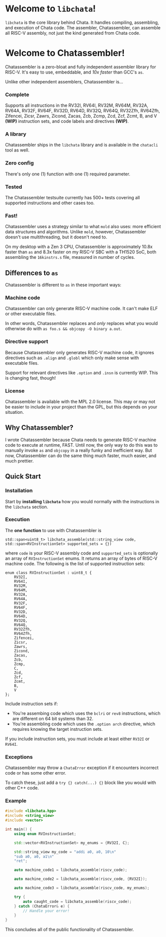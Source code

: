 # Welcome to `libchata`!

`libchata` is the core library behind Chata. It handles compiling, assembling, and execution of Chata code. The assembler, Chatassembler, can assemble all RISC-V assembly, not just the kind generated from Chata code.

# Welcome to Chatassembler!

Chatassembler is a zero-bloat and fully independent assembler library for RISC-V. It's easy to use, embeddable, and _10x faster_ than GCC's `as`. 

Unlike other independent assemblers, Chatassembler is...

### Complete

Supports all instructions in the RV32I, RV64I, RV32M, RV64M, RV32A, RV64A, RV32F, RV64F, RV32D, RV64D, RV32Q, RV64Q, RV32Zfh, RV64Zfh, Zifencei, Zicsr, Zawrs, Zicond, Zacas, Zcb, Zcmp, Zcd, Zcf, Zcmt, B, and V **(WIP)** instruction sets, and code labels and directives **(WIP)**.

### A library

Chatassembler ships in the `libchata` library and is available in the `chatacli` tool as well. 

### Zero config

There's only one (1) function with one (1) required parameter.

### Tested

The Chatassembler testsuite currently has 500+ tests covering all supported instructions and other cases too.

### Fast!

Chatassembler uses a strategy similar to what `mold` also uses: more efficient data structures and algorithms. Unlike `mold`, however, Chatassembler doesn't use multithreading, but it doesn't need to. 

On my desktop with a Zen 3 CPU, Chatassembler is approximately 10.8x faster than `as` and 8.3x faster on my RISC-V SBC with a TH1520 SoC, both assembling the `16kinstrs.s` file, measured in number of cycles.

## Differences to `as`

Chatassembler is different to `as` in these important ways:

### Machine code

Chatassembler can only generate RISC-V machine code. It can't make ELF or other executable files. 

In other words, Chatassembler replaces and _only_ replaces what you would otherwise do with `as foo.s && objcopy -O binary a.out`.

### Directive support

Because Chatassembler only generates RISC-V machine code, it ignores directives such as `.align` and `.globl` which only make sense with executable files.

Support for relevant directives like `.option` and `.insn` is currently WIP. This is changing fast, though!

### License

Chatassembler is available with the MPL 2.0 license. This may or may not be easier to include in your project than the GPL, but this depends on your situation.

## Why Chatassembler?

I wrote Chatassembler because Chata needs to generate RISC-V machine code to execute at runtime, FAST. Until now, the only way to do this was to manually invoke `as` and `objcopy` in a really funky and inefficient way. But now, Chatassembler can do the same thing much faster, much easier, and much prettier.

## Quick Start

### Installation

Start by **installing `libchata`** how you would normally with the instructions in the `libchata` section.

### Execution

The **one function** to use with Chatassembler is

`std::span<uint8_t> libchata_assemble(std::string_view code, std::span<RVInstructionSet> supported_sets = {})`

where `code` is your RISC-V assembly code and `supported_sets` is optionally an array of `RVInstructionSet` enums. It returns an array of bytes of RISC-V machine code. The following is the list of supported instruction sets:

```
enum class RVInstructionSet : uint8_t {
    RV32I,
    RV64I,
    RV32M,
    RV64M,
    RV32A,
    RV64A,
    RV32F,
    RV64F,
    RV32D,
    RV64D,
    RV32Q,
    RV64Q,
    RV32Zfh,
    RV64Zfh,
    Zifencei,
    Zicsr,
    Zawrs,
    Zicond,
    Zacas,
    Zcb,
    Zcmp,
    C,
    Zcd,
    Zcf,
    Zcmt,
    B,
    V
};
```

Include instruction sets if:

- You're assembing code which uses the `bclri` or `rev8` instructions, which are different on 64 bit systems than 32.
- You're assembling code which uses the `.option arch` directive, which requires knowing the target instruction sets.

If you include instruction sets, you must include at least either `RV32I` or `RV64I`. 

### Exceptions

Chatassembler may throw a `ChataError` exception if it encounters incorrect code or has some other error.

To catch these, just add a `try {} catch(...) {}` block like you would with other C++ code.

### Example

```cpp
#include <libchata.hpp>
#include <string_view>
#include <vector>

int main() {
    using enum RVInstructionSet;

    std::vector<RVInstructionSet> my_enums = {RV32I, C};

    std::string_view my_code = "addi a0, a0, 10\n"
    "sub a0, a0, a1\n"
    "ret";

    auto machine_code1 = libchata_assemble(riscv_code);

    auto machine_code2 = libchata_assemble(riscv_code, {RV32I});

    auto machine_code3 = libchata_assemble(riscv_code, my_enums);

    try {
        auto caught_code = libchata_assemble(riscv_code);
    } catch (ChataError& e) {
        // Handle your error!
    }
}
```

This concludes all of the public functionality of Chatassembler.
